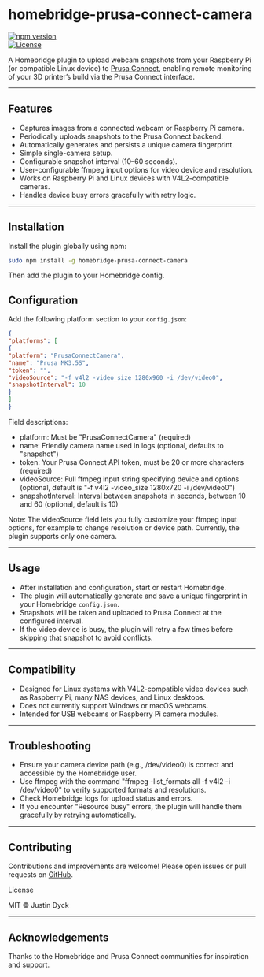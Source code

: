 # homebridge-prusa-connect-camera

[![npm version](https://img.shields.io/npm/v/homebridge-prusa-connect-camera.svg?style=flat-square)](https://www.npmjs.com/package/homebridge-prusa-connect-camera)  
[![License](https://img.shields.io/npm/l/homebridge-prusa-connect-camera.svg?style=flat-square)](LICENSE)

A Homebridge plugin to upload webcam snapshots from your Raspberry Pi (or compatible Linux device) to [Prusa Connect](https://connect.prusa3d.com/), enabling remote monitoring of your 3D printer’s build via the Prusa Connect interface.

---

## Features

- Captures images from a connected webcam or Raspberry Pi camera.
- Periodically uploads snapshots to the Prusa Connect backend.
- Automatically generates and persists a unique camera fingerprint.
- Simple single-camera setup.
- Configurable snapshot interval (10–60 seconds).
- User-configurable ffmpeg input options for video device and resolution.
- Works on Raspberry Pi and Linux devices with V4L2-compatible cameras.
- Handles device busy errors gracefully with retry logic.

---

## Installation

Install the plugin globally using npm:

```bash
sudo npm install -g homebridge-prusa-connect-camera
```

Then add the plugin to your Homebridge config.

## Configuration

Add the following platform section to your `config.json`:

```json
{
"platforms": [
{
"platform": "PrusaConnectCamera",
"name": "Prusa MK3.5S",
"token": "",
"videoSource": "-f v4l2 -video_size 1280x960 -i /dev/video0",
"snapshotInterval": 10
}
]
}
```

Field descriptions:
- platform: Must be "PrusaConnectCamera" (required)
- name: Friendly camera name used in logs (optional, defaults to "snapshot")
- token: Your Prusa Connect API token, must be 20 or more characters (required)
- videoSource: Full ffmpeg input string specifying device and options (optional, default is "-f v4l2 -video_size 1280x720 -i /dev/video0")
- snapshotInterval: Interval between snapshots in seconds, between 10 and 60 (optional, default is 10)

Note: The videoSource field lets you fully customize your ffmpeg input options, for example to change resolution or device path. Currently, the plugin supports only one camera.

---

## Usage
- After installation and configuration, start or restart Homebridge.
- The plugin will automatically generate and save a unique fingerprint in your Homebridge `config.json`.
- Snapshots will be taken and uploaded to Prusa Connect at the configured interval.
- If the video device is busy, the plugin will retry a few times before skipping that snapshot to avoid conflicts.

---

## Compatibility
- Designed for Linux systems with V4L2-compatible video devices such as Raspberry Pi, many NAS devices, and Linux desktops.
- Does not currently support Windows or macOS webcams.
- Intended for USB webcams or Raspberry Pi camera modules.

---

## Troubleshooting
- Ensure your camera device path (e.g., /dev/video0) is correct and accessible by the Homebridge user.
- Use ffmpeg with the command "ffmpeg -list_formats all -f v4l2 -i /dev/video0" to verify supported formats and resolutions.
- Check Homebridge logs for upload status and errors.
- If you encounter "Resource busy" errors, the plugin will handle them gracefully by retrying automatically.

---

## Contributing

Contributions and improvements are welcome! Please open issues or pull requests on [GitHub](https://github.com/jhdyck/homebridge-prusa-connect-camera).

License

MIT © Justin Dyck

---

## Acknowledgements

Thanks to the Homebridge and Prusa Connect communities for inspiration and support.
